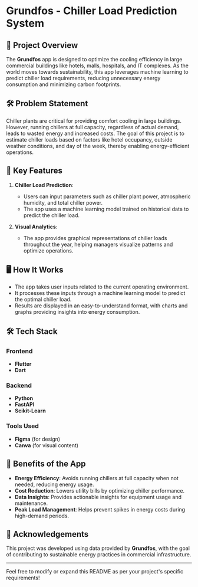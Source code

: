 # Grundfos - Chiller Load Prediction System

## 📜 Project Overview

The **Grundfos** app is designed to optimize the cooling efficiency in large commercial buildings like hotels, malls, hospitals, and IT complexes. As the world moves towards sustainability, this app leverages machine learning to predict chiller load requirements, reducing unnecessary energy consumption and minimizing carbon footprints. 

## 🛠️ Problem Statement

Chiller plants are critical for providing comfort cooling in large buildings. However, running chillers at full capacity, regardless of actual demand, leads to wasted energy and increased costs. The goal of this project is to estimate chiller loads based on factors like hotel occupancy, outside weather conditions, and day of the week, thereby enabling energy-efficient operations.

## 🚀 Key Features

1. **Chiller Load Prediction**: 
   - Users can input parameters such as chiller plant power, atmospheric humidity, and total chiller power.
   - The app uses a machine learning model trained on historical data to predict the chiller load.

2. **Visual Analytics**: 
   - The app provides graphical representations of chiller loads throughout the year, helping managers visualize patterns and optimize operations.

## 🖥️ How It Works

- The app takes user inputs related to the current operating environment.
- It processes these inputs through a machine learning model to predict the optimal chiller load.
- Results are displayed in an easy-to-understand format, with charts and graphs providing insights into energy consumption.

## 🛠️ Tech Stack

### Frontend
- **Flutter**
- **Dart**

### Backend
- **Python**
- **FastAPI**
- **Scikit-Learn**

### Tools Used
- **Figma** (for design)
- **Canva** (for visual content)

## 🌟 Benefits of the App

- **Energy Efficiency**: Avoids running chillers at full capacity when not needed, reducing energy usage.
- **Cost Reduction**: Lowers utility bills by optimizing chiller performance.
- **Data Insights**: Provides actionable insights for equipment usage and maintenance.
- **Peak Load Management**: Helps prevent spikes in energy costs during high-demand periods.

## 🤝 Acknowledgements

This project was developed using data provided by **Grundfos**, with the goal of contributing to sustainable energy practices in commercial infrastructure.

---

Feel free to modify or expand this README as per your project's specific requirements!
